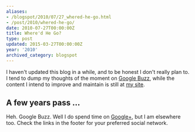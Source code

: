 ```yaml
---
aliases:
- /blogspot/2010/07/27_whered-he-go.html
- /post/2010/whered-he-go/
date: 2010-07-27T00:00:00Z
title: Where'd He Go?
type: post
updated: 2015-03-27T00:00:00Z
year: '2010'
archived_category: blogspot
---
```


I haven't updated this blog in a while, and to be honest I don't really plan to. I tend to dump my thoughts of the moment on
<a href="http://www.google.com/profiles/brian.wisti#buzz">Google Buzz</a>, while the content I intend to improve and maintain
is still at [my site](/).
<!-- TEASER_END -->

## A few years pass ...

Heh. Google Buzz. Well I do spend time on [Google+](https://plus.google.com/+BrianWisti), but I am elsewhere too.
Check the links in the footer for your preferred social network.
